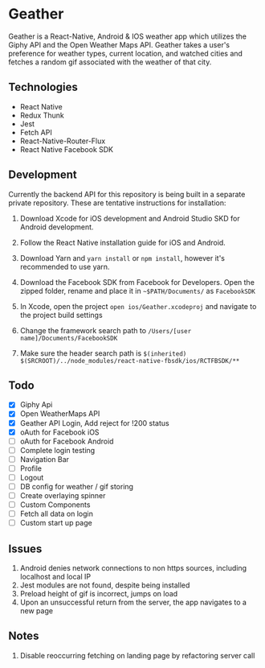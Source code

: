 # Geather

Geather is a React-Native, Android & IOS weather app which utilizes the Giphy API and the Open Weather Maps API. Geather takes a user's preference for weather types, current location, and watched cities and fetches a random gif associated with the weather of that city.


## Technologies

- React Native
- Redux Thunk
- Jest
- Fetch API
- React-Native-Router-Flux
- React Native Facebook SDK


## Development

Currently the backend API for this repository is being built in a separate private repository.
These are tentative instructions for installation:

1. Download Xcode for iOS development and Android Studio SKD for Android development.
2. Follow the React Native installation guide for iOS and Android.
3. Download Yarn and `yarn install` or `npm install`, however it's recommended to use yarn.

4. Download the Facebook SDK from Facebook for Developers. Open the zipped folder, rename and place it in `~$PATH/Documents/` as `FacebookSDK`
5. In Xcode, open the project `open ios/Geather.xcodeproj` and navigate to the project build settings
6. Change the framework search path to `/Users/[user name]/Documents/FacebookSDK`
7. Make sure the header search path is `$(inherited) $(SRCROOT)/../node_modules/react-native-fbsdk/ios/RCTFBSDK/**`


## Todo
- [x] Giphy Api
- [x] Open WeatherMaps API
- [x] Geather API Login, Add reject for !200 status
- [x] oAuth for Facebook iOS
- [ ] oAuth for Facebook Android
- [ ] Complete login testing
- [ ] Navigation Bar
- [ ] Profile
- [ ] Logout
- [ ] DB config for weather / gif storing
- [ ] Create overlaying spinner
- [ ] Custom Components
- [ ] Fetch all data on login
- [ ] Custom start up page

## Issues

1. Android denies network connections to non https sources, including localhost and local IP
2. Jest modules are not found, despite being installed
3. Preload height of gif is incorrect, jumps on load
4. Upon an unsuccessful return from the server, the app navigates to a new page


## Notes

1. Disable reoccurring fetching on landing page by refactoring server call
